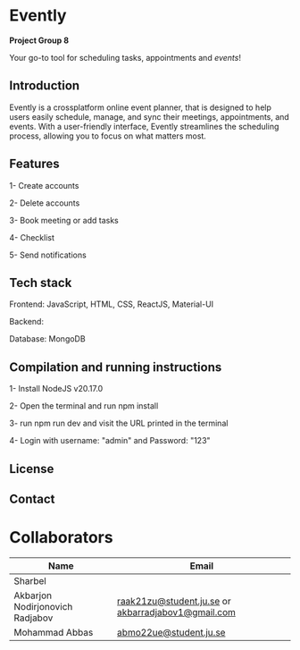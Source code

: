 # Evently

**Project Group 8**

Your go-to tool for scheduling tasks, appointments and _events_!


## Introduction

Evently is a crossplatform online event planner, that is designed to help users easily schedule, manage, and sync their meetings, appointments, and events. With a user-friendly interface, Evently streamlines the scheduling process, allowing you to focus on what matters most.


## Features

1- Create accounts 

2- Delete accounts

3- Book meeting or add tasks

4- Checklist 

5- Send notifications 

## Tech stack

Frontend: JavaScript, HTML, CSS, ReactJS, Material-UI

Backend:

Database: MongoDB

## Compilation and running instructions

1- Install NodeJS v20.17.0

2- Open the terminal and run npm install

3- run npm run dev and visit the URL printed in the terminal

4- Login with username: "admin" and Password: "123"

## License

## Contact
# Collaborators
| Name | Email |
| - | - |
| Sharbel| |
| Akbarjon Nodirjonovich Radjabov | raak21zu@student.ju.se or akbarradjabov1@gmail.com |
| Mohammad Abbas | abmo22ue@student.ju.se |

